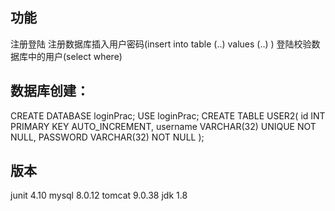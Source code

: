 ## 功能
注册登陆
注册数据库插入用户密码(insert into table (..) values (..) )
登陆校验数据库中的用户(select where)
## 数据库创建：
CREATE DATABASE loginPrac;
USE loginPrac;
CREATE TABLE USER2(
    id INT PRIMARY KEY AUTO_INCREMENT,
    username VARCHAR(32) UNIQUE NOT NULL,
    PASSWORD VARCHAR(32) NOT NULL
);
## 版本
junit 4.10
mysql 8.0.12
tomcat 9.0.38
jdk 1.8

